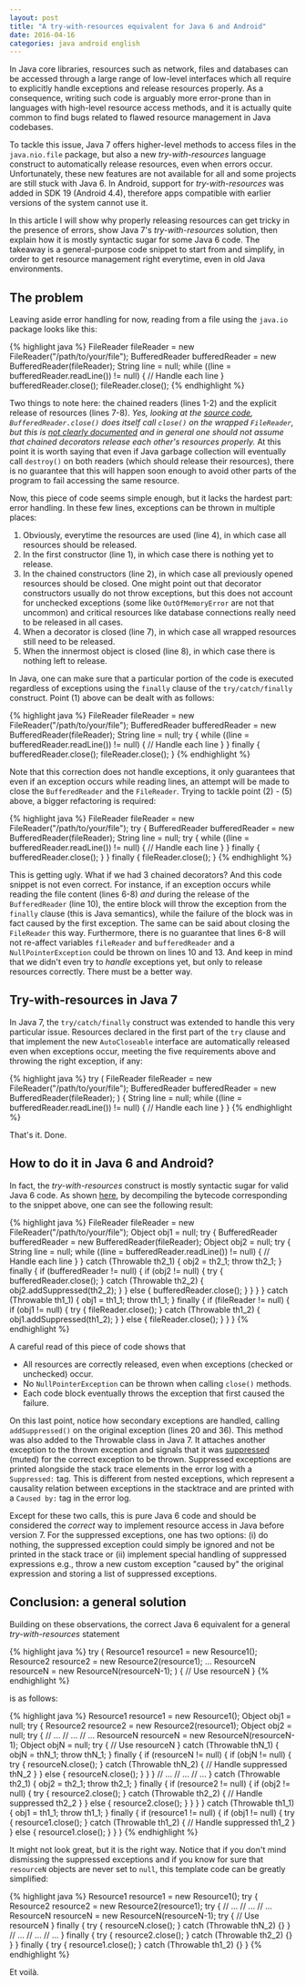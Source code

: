 ```yaml
---
layout: post
title: "A try-with-resources equivalent for Java 6 and Android"
date: 2016-04-16
categories: java android english
---
```

In Java core libraries, resources such as network, files and databases can be accessed through a large range of low-level interfaces which all require to explicitly handle exceptions and release resources properly.
As a consequence, writing such code is arguably more error-prone than in languages with high-level resource access methods, and it is actually quite common to find bugs related to flawed resource management in Java codebases.

To tackle this issue, Java 7 offers higher-level methods to access files in the `java.nio.file` package, but also a new *try-with-resources* language construct to automatically release resources, even when errors occur.
Unfortunately, these new features are not available for all and some projects are still stuck with Java 6.
In Android, support for *try-with-resources* was added in SDK 19 (Android 4.4), therefore apps compatible with earlier versions of the system cannot use it.

In this article I will show why properly releasing resources can get tricky in the presence of errors, show Java 7's *try-with-resources* solution, then explain how it is mostly syntactic sugar for some Java 6 code.
The takeaway is a general-purpose code snippet to start from and simplify, in order to get resource management right everytime, even in old Java environments.


## The problem

Leaving aside error handling for now, reading from a file using the `java.io` package looks like this:

{% highlight java %}
FileReader fileReader = new FileReader("/path/to/your/file");
BufferedReader bufferedReader = new BufferedReader(fileReader);
String line = null;
while ((line = bufferedReader.readLine()) != null) {
    // Handle each line
}
bufferedReader.close();
fileReader.close();
{% endhighlight %}

Two things to note here: the chained readers (lines 1-2) and the explicit release of resources (lines 7-8).
*Yes, looking at the [source code](http://grepcode.com/file/repository.grepcode.com/java/root/jdk/openjdk/8u40-b25/java/io/BufferedReader.java?av=f#525), `BufferedReader.close()` does itself call `close()` on the wrapped `FileReader`, but this is [not clearly documented](https://docs.oracle.com/javase/8/docs/api/java/io/BufferedReader.html#close--) and in general one should not assume that chained decorators release each other's resources properly.*
At this point it is worth saying that even if Java garbage collection will eventually call `destroy()` on both readers (which should release their resources), there is no guarantee that this will happen soon enough to avoid other parts of the program to fail accessing the same resource.

Now, this piece of code seems simple enough, but it lacks the hardest part: error handling.
In these few lines, exceptions can be thrown in multiple places:

1. Obviously, everytime the resources are used (line 4), in which case all resources should be released.
2. In the first constructor (line 1), in which case there is nothing yet to release.
3. In the chained constructors (line 2), in which case all previously opened resources should be closed. One might point out that decorator constructors usually do not throw exceptions, but this does not account for unchecked exceptions (some like `OutOfMemoryError` are not that uncommon) and critical resources like database connections really need to be released in all cases.
4. When a decorator is closed (line 7), in which case all wrapped resources still need to be released.
5. When the innermost object is closed (line 8), in which case there is nothing left to release.

In Java, one can make sure that a particular portion of the code is executed regardless of exceptions using the `finally` clause of the `try/catch/finally` construct. Point (1) above can be dealt with as follows:

{% highlight java %}
FileReader fileReader = new FileReader("/path/to/your/file");
BufferedReader bufferedReader = new BufferedReader(fileReader);
String line = null;
try {
    while ((line = bufferedReader.readLine()) != null) {
        // Handle each line
    }
} finally {
    bufferedReader.close();
    fileReader.close();
}
{% endhighlight %}

Note that this correction does not handle exceptions, it only guarantees that even if an exception occurs while reading lines, an attempt will be made to close the `BufferedReader` and the `FileReader`.
Trying to tackle point (2) - (5) above, a bigger refactoring is required:

{% highlight java %}
FileReader fileReader = new FileReader("/path/to/your/file");
try {
    BufferedReader bufferedReader = new BufferedReader(fileReader);
    String line = null;
    try {
        while ((line = bufferedReader.readLine()) != null) {
            // Handle each line
        }
    } finally {
        bufferedReader.close();
    }
} finally {
    fileReader.close();
}
{% endhighlight %}

This is getting ugly.
What if we had 3 chained decorators? And this code snippet is not even correct.
For instance, if an exception occurs while reading the file content (lines 6-8) *and* during the release of the `BufferedReader` (line 10), the entire block will throw the exception from the `finally` clause (this is Java semantics), while the failure of the block was in fact caused by the first exception.
The same can be said about closing the `FileReader` this way.
Furthermore, there is no guarantee that lines 6-8 will not re-affect variables `fileReader` and `bufferedReader` and a `NullPointerException` could be thrown on lines 10 and 13.
And keep in mind that we didn't even try to *handle* exceptions yet, but only to release resources correctly.
There must be a better way.


## Try-with-resources in Java 7

In Java 7, the `try/catch/finally` construct was extended to handle this very particular issue.
Resources declared in the first part of the `try` clause and that implement the new `AutoCloseable` interface are automatically released even when exceptions occur, meeting the five requirements above and throwing the right exception, if any:

{% highlight java %}
try (
    FileReader fileReader = new FileReader("/path/to/your/file");
    BufferedReader bufferedReader = new BufferedReader(fileReader);
) {
    String line = null;
    while ((line = bufferedReader.readLine()) != null) {
        // Handle each line
    }
}
{% endhighlight %}

That's it.
Done.


## How to do it in Java 6 and Android?

In fact, the *try-with-resources* construct is mostly syntactic sugar for valid Java 6 code.
As shown [here](http://www.oracle.com/technetwork/articles/java/trywithresources-401775.html), by decompiling the bytecode corresponding to the snippet above, one can see the following result:

{% highlight java %}
FileReader fileReader = new FileReader("/path/to/your/file");
Object obj1 = null;
try {
    BufferedReader bufferedReader = new BufferedReader(fileReader);
    Object obj2 = null;
    try {
        String line = null;
        while ((line = bufferedReader.readLine()) != null) {
            // Handle each line
        }
    } catch (Throwable th2_1) {
        obj2 = th2_1;
        throw th2_1;
    } finally {
        if (bufferedReader != null) {
            if (obj2 != null) {
                try {
                    bufferedReader.close();
                } catch (Throwable th2_2) {
                    obj2.addSuppressed(th2_2);
                }
            } else {
                bufferedReader.close();
            }
        }
    }
} catch (Throwable th1_1) {
    obj1 = th1_1;
    throw th1_1;
} finally {
    if (fileReader != null) {
        if (obj1 != null) {
            try {
                fileReader.close();
            } catch (Throwable th1_2) {
                obj1.addSuppressed(th1_2);
            }
        } else {
            fileReader.close();
        }
    }
}
{% endhighlight %}

A careful read of this piece of code shows that

- All resources are correctly released, even when exceptions (checked or unchecked) occur.
- No `NullPointerException` can be thrown when calling `close()` methods.
- Each code block eventually throws the exception that first caused the failure.

On this last point, notice how secondary exceptions are handled, calling `addSuppressed()` on the original exception (lines 20 and 36).
This method was also added to the Throwable class in Java 7.
It attaches another exception to the thrown exception and signals that it was [suppressed](https://docs.oracle.com/javase/tutorial/essential/exceptions/tryResourceClose.html#suppressed-exceptions) (muted) for the correct exception to be thrown.
Suppressed exceptions are printed alongside the stack trace elements in the error log with a `Suppressed:` tag.
This is different from nested exceptions, which represent a causality relation between exceptions in the stacktrace and are printed with a `Caused by:` tag in the error log.

Except for these two calls, this is pure Java 6 code and should be considered the *correct* way to implement resource access in Java before version 7.
For the suppressed exceptions, one has two options: (i) do nothing, the suppressed exception could simply be ignored and not be printed in the stack trace or (ii) implement special handling of suppressed expressions e.g., throw a new custom exception "caused by" the original expression and storing a list of suppressed exceptions.


## Conclusion: a general solution

Building on these observations, the correct Java 6 equivalent for a general *try-with-resources* statement

{% highlight java %}
try (
    Resource1 resource1 = new Resource1();
    Resource2 resource2 = new Resource2(resource1);
    ...
    ResourceN resourceN = new ResourceN(resourceN-1);
) {
    // Use resourceN
}
{% endhighlight %}

is as follows:

{% highlight java %}
Resource1 resource1 = new Resource1();
Object obj1 = null;
try {
    Resource2 resource2 = new Resource2(resource1);
    Object obj2 = null;
    try {
        // ...
         // ...
          // ...
            ResourceN resourceN = new ResourceN(resourceN-1);
            Object objN = null;
            try {
                // Use resourceN
            } catch (Throwable thN_1) {
                objN = thN_1;
                throw thN_1;
            } finally {
                if (resourceN != null) {
                    if (objN != null) {
                        try {
                            resourceN.close();
                        } catch (Throwable thN_2) {
                            // Handle suppressed thN_2
                        }
                    } else {
                        resourceN.close();
                    }
                }
            }
          // ...
         // ...
        // ...
    } catch (Throwable th2_1) {
        obj2 = th2_1;
        throw th2_1;
    } finally {
        if (resource2 != null) {
            if (obj2 != null) {
                try {
                    resource2.close();
                } catch (Throwable th2_2) {
                    // Handle suppressed th2_2
                }
            } else {
                resource2.close();
            }
        }
    }
} catch (Throwable th1_1) {
    obj1 = th1_1;
    throw th1_1;
} finally {
    if (resource1 != null) {
        if (obj1 != null) {
            try {
                resource1.close();
            } catch (Throwable th1_2) {
                // Handle suppressed th1_2
            }
        } else {
            resource1.close();
        }
    }
}
{% endhighlight %}

It might not look great, but it is the right way.
Notice that if you don't mind dismissing the suppressed exceptions and if you know for sure that `resourceN` objects are never set to `null`, this template code can be greatly simplified:

{% highlight java %}
Resource1 resource1 = new Resource1();
try {
    Resource2 resource2 = new Resource2(resource1);
    try {
        // ...
         // ...
          // ...
            ResourceN resourceN = new ResourceN(resourceN-1);
            try {
                // Use resourceN
            } finally {
                try { resourceN.close(); } catch (Throwable thN_2) {}
            }
          // ...
         // ...
        // ...
    } finally {
        try { resource2.close(); } catch (Throwable th2_2) {}
    }
} finally {
    try { resource1.close(); } catch (Throwable th1_2) {}
}
{% endhighlight %}

Et voilà.
